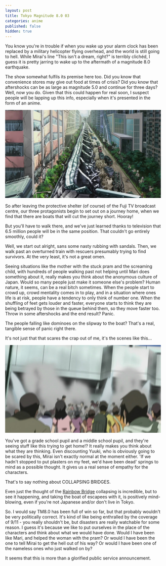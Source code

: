 ```yaml
---
layout: post
title: Tokyo Magnitude 8.0 03
categories: anime
published: false
hidden: true
---
```

You know you're in trouble if when you wake up your alarm clock has been replaced by a military helicopter flying overhead, and the world is still going to hell. While Mirai's line "This isn't a dream, right?" is terribly clich&eacute;d, I guess it is pretty jarring to wake up to the aftermath of a magnitude 8.0 earthquake.

The show somewhat fulfils its premise here too. Did you know that convenience stores may give out food at times of crisis? Did you know that aftershocks can be as large as magnitude 5.0 and continue for three days? Well, now you do. Given that this could happen for real soon, I suspect people will be lapping up this info, especially when it's presented in the form of an anime.

![Emotive images like this are what makes TM8.0 so enthralling](/images/blog/2009/08/02/0301.jpg)

So after leaving the protective shelter (of course) of the Fuji TV broadcast centre, our three protagonists begin to set out on a journey home, when we find that there are boats that will cut the journey short. Hooray!

But you'll have to walk there, and we've just learned thanks to television that 6.5 million people will be in the same position. That couldn't go entirely smoothly, could it?

Well, we start out alright, sans some nasty rubbing with sandals. Then, we walk past an overturned train with rescuers presumably trying to find survivors. At the very least, it's not a great omen.

Seeing situations like the mother with the stuck pram and the screaming child, with hundreds of people walking past not helping until Mari does something about it, really makes you think about the anonymous culture of Japan. Would so many people just make it someone else's problem? Human nature, it seems, can be a real bitch sometimes. When the people start to crowd up, crowd mentality comes in to play, and in a situation where ones life is at risk, people have a tendency to only think of number one. When the shuffling of feet gets louder and faster, everyone starts to think they are being betrayed by those in the queue behind them, so they move faster too. Throw in some aftershocks and the end result? Panic.

The people falling like dominoes on the slipway to the boat? That's a real, tangible sense of panic right there.

It's not just that that scares the crap out of me, it's the scenes like this...

![The highway collapses, crushing everyone just ahead](/images/blog/2009/08/02/0302.jpg)

You've got a grade school pupil and a middle school pupil, and they're seeing stuff like this trying to get home!? It really makes you think about what they are thinking. Even discounting Yuuki, who is obviously going to be scared by this, Mirai isn't exactly normal at the moment either. 'If we hadn't stopped to put plasters on my feet, we'd have been dead' springs to mind as a possible thought. It gives us a real sense of empathy for the characters.

That's to say nothing about COLLAPSING BRIDGES.

Even just the thought of the [Rainbow Bridge](http://en.wikipedia.org/wiki/Rainbow_Bridge_%28Tokyo%29) collapsing is incredible, but to see it happening, and taking the boat of escapees with it, is positively mind-blowing, even if you're not Japanese and/or don't live in Tokyo.

So. I would say TM8.0 has been full of win so far, but that probably wouldn't be very politically correct. It's kind of like being enthralled by the coverage of 9/11 - you really shouldn't be, but disasters are really watchable for some reason. I guess it's because we like to put ourselves in the place of the characters and think about what we would have done. Would I have been like Mari, and helped the woman with the pram? Or would I have been the one to tell Mirai to get the hell out of his way? Or would I have been one of the nameless ones who just walked on by?

It seems that this is more than a glorified public service announcement.
